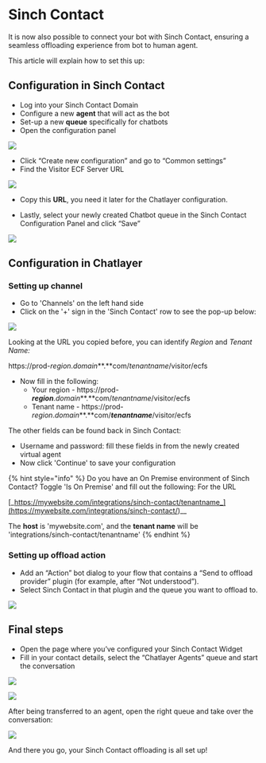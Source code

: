 # Sinch Contact

It is now also possible to connect your bot with Sinch Contact, ensuring a seamless offloading experience from bot to human agent.

This article will explain how to set this up:

## Configuration in Sinch Contact

* Log into your Sinch Contact Domain
* Configure a new **agent** that will act as the bot
* Set-up a new **queue** specifically for chatbots 
* Open the configuration panel

![](../../.gitbook/assets/image%20%28582%29.png)

* Click “Create new configuration” and go to “Common settings” 
* Find the Visitor ECF Server URL



![](../../.gitbook/assets/image%20%28578%29.png)



* Copy this **URL**, you need it later for the Chatlayer configuration.



* Lastly, select your newly created Chatbot queue in the Sinch Contact Configuration Panel and click “Save”

![](../../.gitbook/assets/image%20%28580%29.png)

## Configuration in Chatlayer

### Setting up channel

* Go to 'Channels' on the left hand side
* Click on the '+' sign in the 'Sinch Contact' row to see the pop-up below:

![](../../.gitbook/assets/image%20%28574%29.png)

Looking at the URL you copied before, you can identify _Region_ and _Tenant Name:_

https://prod-_region_._domain_**.**com/_tenantname_/visitor/ecfs

* Now fill in the following:
  * Your region  - https://prod-_**region**_._domain_**.**com/_tenantname_/visitor/ecfs
  * Tenant name -  https://prod-_region_._domain_**.**com/_**tenantname**_/visitor/ecfs

The other fields can be found back in Sinch Contact:

* Username and password: fill these fields in from the newly created virtual agent 
* Now click 'Continue' to save your configuration 

{% hint style="info" %}
Do you have an On Premise environment of Sinch Contact? Toggle 'Is On Premise' and fill out the following: For the URL

[_https://mywebsite.com/integrations/sinch-contact/tenantname_](https://mywebsite.com/integrations/sinch-contact/<tenantname>)\_\_

 The **host** is 'mywebsite.com', and the **tenant name** will be 'integrations/sinch-contact/tenantname'
{% endhint %}

### Setting up offload action

* Add an “Action” bot dialog to your flow that contains a “Send to offload provider” plugin \(for example, after “Not understood”\). 
* Select Sinch Contact in that plugin and the queue you want to offload to.

![](../../.gitbook/assets/image%20%28573%29.png)



## Final steps

* Open the page where you’ve configured your Sinch Contact Widget
* Fill in your contact details, select the “Chatlayer Agents” queue and start the conversation

![](../../.gitbook/assets/image%20%28579%29.png)



![](../../.gitbook/assets/image%20%28575%29.png)

After being transferred to an agent, open the right queue and take over the conversation:

![](../../.gitbook/assets/image%20%28581%29.png)

And there you go, your Sinch Contact offloading is all set up!




